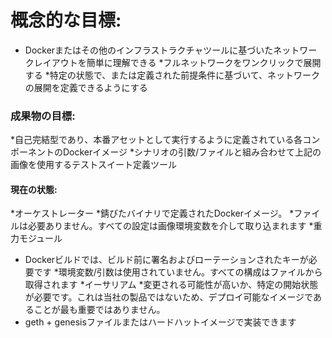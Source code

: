 # 概念的な目標:
* Dockerまたはその他のインフラストラクチャツールに基づいたネットワークレイアウトを簡単に理解できる
*フルネットワークをワンクリックで展開する
*特定の状態で、または定義された前提条件に基づいて、ネットワークの展開を定義できるようにする

### 成果物の目標:
*自己完結型であり、本番アセットとして実行するように定義されている各コンポーネントのDockerイメージ
*シナリオの引数/ファイルと組み合わせて上記の画像を使用するテストスイート定義ツール

#### 現在の状態:
*オーケストレーター
  *錆びたバイナリで定義されたDockerイメージ。
  *ファイルは必要ありません。すべての設定は画像環境変数を介して取り込まれます
*重力モジュール
  * Dockerビルドでは、ビルド前に署名およびローテーションされたキーが必要です
  *環境変数/引数は使用されていません。すべての構成はファイルから取得されます
*イーサリアム
  *変更される可能性が高いか、特定の開始状態が必要です。これは当社の製品ではないため、デプロイ可能なイメージであることが最も重要ではありません。
  * geth + genesisファイルまたはハードハットイメージで実装できます